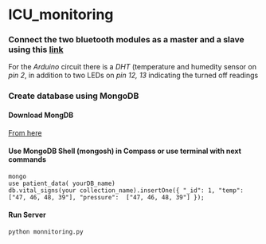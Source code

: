 # ICU_monitoring

### Connect the two bluetooth modules as a master and a slave using this [link](https://www.youtube.com/watch?v=hyME1osgr7s.md)

For the *Arduino* circuit there is a *DHT* (temperature and humedity sensor on *pin 2*, in addition to two LEDs on *pin 12, 13* indicating the turned off readings

### Create database using MongoDB

#### Download MongDB 
[From here](https://www.mongodb.com/try/download/community)

#### Use MongoDB Shell (mongosh)   in Compass or use terminal with next commands 

```
mongo
use patient_data( yourDB_name)
db.vital_signs(your collection_name).insertOne({ "_id": 1, "temp": ["47, 46, 48, 39"], "pressure":  ["47, 46, 48, 39"] });
```

#### Run Server 
```
python monnitoring.py
```

